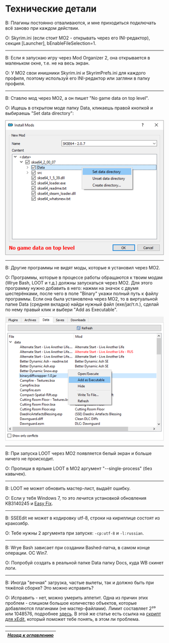 # Технические детали

В: Плагины постоянно отваливаются, и мне приходиться подключать всё заново при каждом действии.

О: Skyrim.ini (если стоит МО2 - открывать через его INI-редактор), секция [Launcher], bEnableFileSelection=1.

------

В: Если я запускаю игру через Mod Organizer 2, она открывается в маленьком окне, т.е. не на весь экран.

О: У MO2 свои инишники Skyrim.ini и SkyrimPrefs.ini для каждого профиля, поэтому используй его INI-редактор или загляни в папку профиля.

------

В: Ставлю мод через МО2, а он пишет "No game data on top level".

О: Ищешь в открытом моде папку Data, кликаешь правой кнопкой и выбираешь "Set data directory":

![](../00_Resources/00_General_Steps/003.PNG)

------

В: Другие программы не видят моды, которые я установил через МО2.

О: Программы, которые в процессе работы обращаются к твоим модам (Wrye Bash, LOOT и т.д.) должны запускаться через МО2. Для этого программу нужно добавить в него: нажми на значок с двумя шестерёнками, после чего в поле "Binary" укажи полный путь к файлу программы. Если она была установлена через МО2, то в виртуальной папке Data (средняя вкладка) найди нужный файл (exe/jar/т.п.), сделай по нему правый клик и выбери "Add as Executable".

![](../00_Resources/00_General_Steps/002.PNG)

------

В: При запуска LOOT через МО2 появляется белый экран и больше ничего не происходит.

О: Пропиши в ярлыке LOOT в МО2 аргумент "--single-process" (без кавычек).

------

В: LOOT не может обновить мастер-лист, выдаёт ошибку.

О: Если у тебя Windows 7, то это лечится установкой обновления KB3140245 и [Easy Fix](https://support.microsoft.com/en-us/help/3140245/update-to-enable-tls-1-1-and-tls-1-2-as-a-default-secure-protocols-in).

------

В: SSEEdit не может в кодировку utf-8, строки на кириллице состоят из кракозябр.

О: Тебе нужны 2 аргумента при запуске: `-cp:utf-8` и `-l:russian`.

------

В: Wrye Bash зависает при создании Bashed-патча, в самом конце операции. ОС Win7.

О: Попробуй создать в реальной папке Data папку Docs, куда WB скинет логи.

------

В: Иногда "вечная" загрузка, частые вылеты, так и должно быть при тяжёлой сборке? Это можно исправить?

О: Исправить - нет, можно умерить аппетит. Одна из причин этих проблем - слишком большое количество объектов, которые добавляются плагинами (не мастер-файлами). Лимит составляет 2²⁰ или 1048576, подробнее [здесь](https://www.reddit.com/r/skyrimmods/comments/ag4wm7/psa_the_reference_handle_cap_or_diagnosing_one_of/). В этой же статье есть ссылка на [скрипт для xEdit](https://gist.github.com/aers/953a50c61b3028bce7e5376e8590abed), который поможет тебе понять, в этом ли проблема.

------

|[*Назад к оглавлению*](../01_Оглавление.md)|
|:---:|
